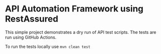# API Automation Framework using RestAssured

This simple project demonstrates a dry run of API test scripts. The tests are run using GitHub Actions.

To run the tests locally use `mvn clean test`

